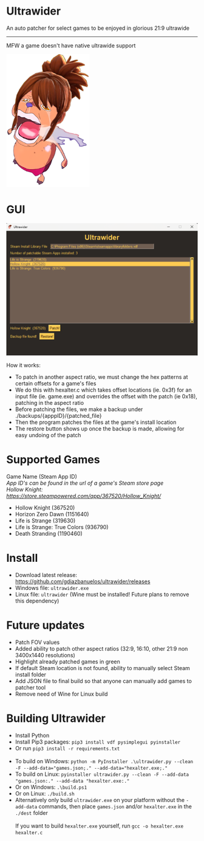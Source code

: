 # Ultrawider
 An auto patcher for select games to be enjoyed in glorious 21:9 ultrawide
<br/><hr/>
MFW a game doesn't have native ultrawide support


![alt text](marthi.png)

# GUI
![My Image](ultrawider3.png)

How it works:

- To patch in another aspect ratio, we must change the hex patterns at certain offsets for a game's files
- We do this with hexalter.c which takes offset locations (ie. 0x3f) for an input file (ie. game.exe) and overrides the offset with the patch (ie 0x18), patching in the aspect ratio
- Before patching the files, we make a backup under ./backups/{apppID}/{patched_file}
- Then the program patches the files at the game's install location
- The restore button shows up once the backup is made, allowing for easy undoing of the patch

# Supported Games
Game Name (Steam App ID)
<br/>*App ID's can be found in the url of a game's Steam store page*
<br/> *Hollow Knight: https://store.steampowered.com/app/367520/Hollow_Knight/*
- Hollow Knight (367520)
- Horizon Zero Dawn (1151640)
- Life is Strange (319630)
- Life is Strange: True Colors (936790)
- Death Stranding (1190460)

# Install
- Download latest release: https://github.com/gdiazbanuelos/ultrawider/releases
- Windows file: `ultrawider.exe`
- Linux file: `ultrawider` (Wine must be installed! Future plans to remove this dependency)

# Future updates
- Patch FOV values
- Added ability to patch other aspect ratios (32:9, 16:10, other 21:9 non 3400x1440 resolutions)
- Highlight already patched games in green
- If default Steam location is not found, ability to manually select Steam install folder
- Add JSON file to final build so that anyone can manually add games to patcher tool
- Remove need of Wine for Linux build

# Building Ultrawider
- Install Python
- Install Pip3 packages: `pip3 install vdf pysimplegui pyinstaller`
- Or run `pip3 install -r requirements.txt`
<br/><br/>
- To build on Windows: `python -m PyInstaller .\ultrawider.py --clean -F --add-data="games.json;." --add-data="hexalter.exe;." `
- To build on Linux: `pyinstaller ultrawider.py --clean -F --add-data "games.json:." --add-data "hexalter.exe:."`
- Or on Windows: `.\build.ps1`
- Or on Linux: `./build.sh`
- Alternatively only build `ultrawider.exe` on your platform without the `-add-data` commands, then place `games.json` and/or `hexalter.exe` in the `./dest` folder
<br/><br/>
If you want to build `hexalter.exe` yourself, run `gcc -o hexalter.exe hexalter.c`
